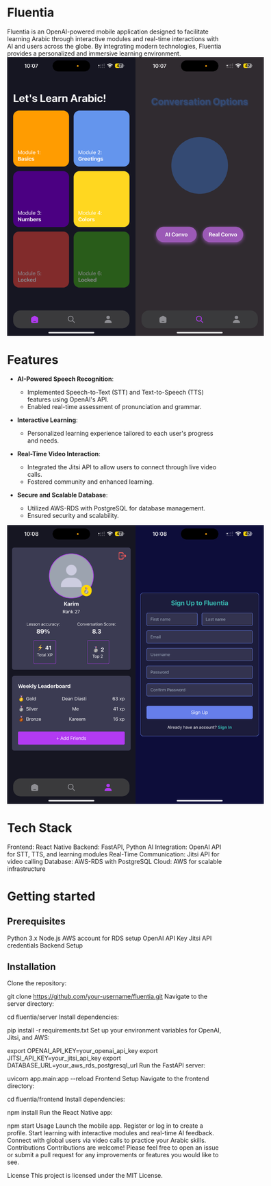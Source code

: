 <h1>Fluentia</h1>
Fluentia is an OpenAI-powered mobile application designed to facilitate learning Arabic through interactive modules and real-time interactions with AI and users across the globe. By integrating modern technologies, Fluentia provides a personalized and immersive learning environment.


<div style="display: flex; justify-content: space-between;">
    <img src="/homepage.png" alt="Homepage" width="300" />
    <img src="/conversationpage.png" alt="Conversationpage" width="300" />
</div>



<h1>Features</h1>

- **AI-Powered Speech Recognition**: 
  - Implemented Speech-to-Text (STT) and Text-to-Speech (TTS) features using OpenAI's API.
  - Enabled real-time assessment of pronunciation and grammar.

- **Interactive Learning**: 
  - Personalized learning experience tailored to each user's progress and needs.

- **Real-Time Video Interaction**: 
  - Integrated the Jitsi API to allow users to connect through live video calls.
  - Fostered community and enhanced learning.

- **Secure and Scalable Database**: 
  - Utilized AWS-RDS with PostgreSQL for database management.
  - Ensured security and scalability.


<div style="display: flex; justify-content: space-between;">
    <img src="/profilepage.png" alt="Profilepage" width="300" />
    <img src="/Signup.png" alt="Signuppage" width="300" />
</div>


<h1>Tech Stack</h1>
Frontend: React Native
Backend: FastAPI, Python
AI Integration: OpenAI API for STT, TTS, and learning modules
Real-Time Communication: Jitsi API for video calling
Database: AWS-RDS with PostgreSQL
Cloud: AWS for scalable infrastructure

<h1>Getting started</h1>
<h2>Prerequisites</h2>
Python 3.x
Node.js
AWS account for RDS setup
OpenAI API Key
Jitsi API credentials
Backend Setup

<h2>Installation</h2>
Clone the repository:

git clone https://github.com/your-username/fluentia.git
Navigate to the server directory:


cd fluentia/server
Install dependencies:

pip install -r requirements.txt
Set up your environment variables for OpenAI, Jitsi, and AWS:

export OPENAI_API_KEY=your_openai_api_key
export JITSI_API_KEY=your_jitsi_api_key
export DATABASE_URL=your_aws_rds_postgresql_url
Run the FastAPI server:


uvicorn app.main:app --reload
Frontend Setup
Navigate to the frontend directory:

cd fluentia/frontend
Install dependencies:

npm install
Run the React Native app:

npm start
Usage
Launch the mobile app.
Register or log in to create a profile.
Start learning with interactive modules and real-time AI feedback.
Connect with global users via video calls to practice your Arabic skills.
Contributions
Contributions are welcome! Please feel free to open an issue or submit a pull request for any improvements or features you would like to see.

License
This project is licensed under the MIT License.

